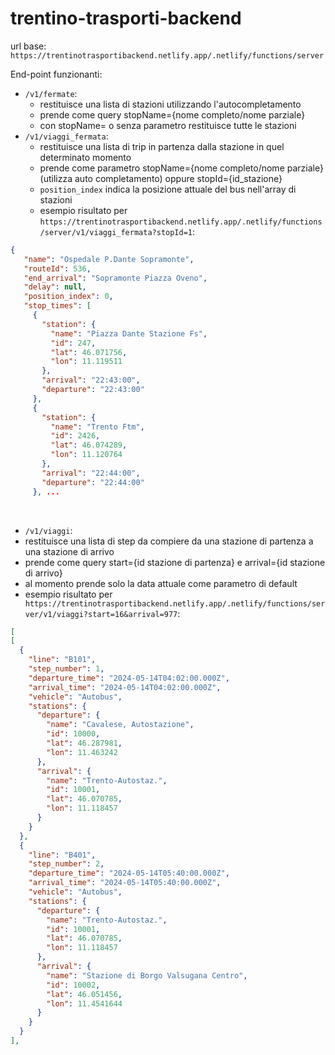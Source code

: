 # trentino-trasporti-backend

url base: ```https://trentinotrasportibackend.netlify.app/.netlify/functions/server```


End-point funzionanti:
* ```/v1/fermate```:
  * restituisce una lista di stazioni utilizzando l'autocompletamento
  * prende come query stopName={nome completo/nome parziale}
  * con stopName= o senza parametro restituisce tutte le stazioni
* ```/v1/viaggi_fermata```:
  * restituisce una lista di trip in partenza dalla stazione in quel determinato momento
  * prende come parametro stopName={nome completo/nome parziale}(utilizza auto completamento) oppure stopId={id_stazione}
  * ```position_index``` indica la posizione attuale del bus nell'array di stazioni
  * esempio risultato per ```https://trentinotrasportibackend.netlify.app/.netlify/functions/server/v1/viaggi_fermata?stopId=1```:
      <br />
 ```json
 {
    "name": "Ospedale P.Dante Sopramonte",
    "routeId": 536,
    "end_arrival": "Sopramonte Piazza Oveno",
    "delay": null,
    "position_index": 0,
    "stop_times": [
      {
        "station": {
          "name": "Piazza Dante Stazione Fs",
          "id": 247,
          "lat": 46.071756,
          "lon": 11.119511
        },
        "arrival": "22:43:00",
        "departure": "22:43:00"
      },
      {
        "station": {
          "name": "Trento Ftm",
          "id": 2426,
          "lat": 46.074289,
          "lon": 11.120764
        },
        "arrival": "22:44:00",
        "departure": "22:44:00"
      }, ...

   ```
  <br />
  
  * ```/v1/viaggi```:
  * restituisce una lista di step da compiere da una stazione di partenza a una stazione di arrivo
  * prende come query start={id stazione di partenza} e arrival={id stazione di arrivo}
  * al momento prende solo la data attuale come parametro di default 
  * esempio risultato per ``` https://trentinotrasportibackend.netlify.app/.netlify/functions/server/v1/viaggi?start=16&arrival=977```:
  
  
  ```json
  [
  [
    {
      "line": "B101",
      "step_number": 1,
      "departure_time": "2024-05-14T04:02:00.000Z",
      "arrival_time": "2024-05-14T04:02:00.000Z",
      "vehicle": "Autobus",
      "stations": {
        "departure": {
          "name": "Cavalese, Autostazione",
          "id": 10000,
          "lat": 46.287981,
          "lon": 11.463242
        },
        "arrival": {
          "name": "Trento-Autostaz.",
          "id": 10001,
          "lat": 46.070785,
          "lon": 11.118457
        }
      }
    },
    {
      "line": "B401",
      "step_number": 2,
      "departure_time": "2024-05-14T05:40:00.000Z",
      "arrival_time": "2024-05-14T05:40:00.000Z",
      "vehicle": "Autobus",
      "stations": {
        "departure": {
          "name": "Trento-Autostaz.",
          "id": 10001,
          "lat": 46.070785,
          "lon": 11.118457
        },
        "arrival": {
          "name": "Stazione di Borgo Valsugana Centro",
          "id": 10002,
          "lat": 46.051456,
          "lon": 11.4541644
        }
      }
    }
  ],
   ``` 
    
  
